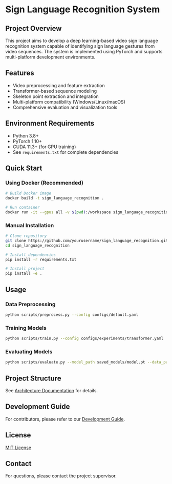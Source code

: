 # Sign Language Recognition System

## Project Overview

This project aims to develop a deep learning-based video sign language recognition system capable of identifying sign language gestures from video sequences. The system is implemented using PyTorch and supports multi-platform development environments.

## Features

- Video preprocessing and feature extraction
- Transformer-based sequence modeling
- Skeleton point extraction and integration
- Multi-platform compatibility (Windows/Linux/macOS)
- Comprehensive evaluation and visualization tools

## Environment Requirements

- Python 3.8+
- PyTorch 1.10+
- CUDA 11.3+ (for GPU training)
- See `requirements.txt` for complete dependencies

## Quick Start

### Using Docker (Recommended)

```bash
# Build Docker image
docker build -t sign_language_recognition .

# Run container
docker run -it --gpus all -v $(pwd):/workspace sign_language_recognition
```

### Manual Installation

```bash
# Clone repository
git clone https://github.com/yourusername/sign_language_recognition.git
cd sign_language_recognition

# Install dependencies
pip install -r requirements.txt

# Install project
pip install -e .
```

## Usage

### Data Preprocessing

```bash
python scripts/preprocess.py --config configs/default.yaml
```

### Training Models

```bash
python scripts/train.py --config configs/experiments/transformer.yaml
```

### Evaluating Models

```bash
python scripts/evaluate.py --model_path saved_models/model.pt --data_path data/processed/test
```

## Project Structure

See [Architecture Documentation](docs/architecture.md) for details.

## Development Guide

For contributors, please refer to our [Development Guide](docs/api/development_guide.md).

## License

[MIT License](LICENSE)

## Contact

For questions, please contact the project supervisor. 